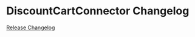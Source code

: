 # DiscountCartConnector Changelog

[Release Changelog](https://github.com/spryker/discount-cart-connector/releases)
